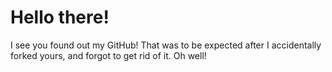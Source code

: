 # Hello there!
I see you found out my GitHub! That was to be expected after I accidentally forked yours, and forgot to get rid of it. Oh well!
